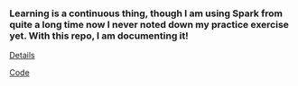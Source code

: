 ### Learning is a continuous thing, though I am using Spark from quite a long time now I never noted down my practice exercise yet. With this repo, I am documenting it!

[Details](https://github.com/vivek-bombatkar/Spark-with-Python---My-learning-notes-/blob/master/README.md)  

[Code](https://github.com/vivek-bombatkar/Spark-with-Python---My-learning-notes-)

